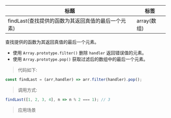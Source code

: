 |  标题   | 标签  |
|  ----  | ----  |
| findLast(查找提供的函数为其返回真值的最后一个元素) | array(数组) |

查找提供的函数为其返回真值的最后一个元素。

* 使用 `Array.prototype.filter()` 删除 `handler` 返回错误值的元素。
* 使用 `Array.prototype.pop()` 获取过滤后的数组中的最后一个元素。

> 代码如下:

```js
const findLast = (arr,handler) => arr.filter(handler).pop();
```

> 调用方式:

```js
findLast([1, 2, 3, 4], n => n % 2 === 1); // 3
```

> 应用场景